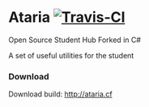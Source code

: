 
# Ataria [ ![Travis-CI](https://travis-ci.org/theasern/ataria.svg?branch=master)](https://travis-ci.org/theasern/ataria)


Open Source Student Hub
Forked in C#

A set of useful utilities for the student

### Download
Download build: http://ataria.cf

